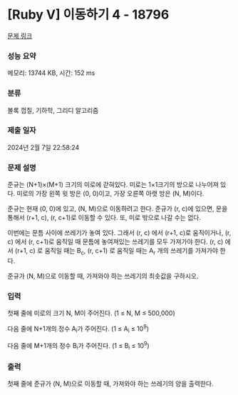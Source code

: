 # [Ruby V] 이동하기 4 - 18796 

[문제 링크](https://www.acmicpc.net/problem/18796) 

### 성능 요약

메모리: 13744 KB, 시간: 152 ms

### 분류

볼록 껍질, 기하학, 그리디 알고리즘

### 제출 일자

2024년 2월 7일 22:58:24

### 문제 설명

<section id="description">
<section id="description">
<p>준규는 (N+1)×(M+1) 크기의 미로에 갇혀있다. 미로는 1×1크기의 방으로 나누어져 있다. 미로의 가장 왼쪽 윗 방은 (0, 0)이고, 가장 오른쪽 아랫 방은 (N, M)이다.</p>

<p>준규는 현재 (0, 0)에 있고, (N, M)으로 이동하려고 한다. 준규가 (r, c)에 있으면, 문을 통해서 (r+1, c), (r, c+1)로 이동할 수 있다. 또, 미로 밖으로 나갈 수는 없다.</p>

<p>이번에는 문틈 사이에 쓰레기가 놓여 있다. 그래서 (r, c) 에서 (r+1, c)로 움직이거나, (r, c) 에서 (r, c+1)로 움직일 때 문틈에 놓여져있는 쓰레기를 모두 가져가야 한다. (r, c) 에서 (r+1, c) 로 움직일 때는 B<sub>c</sub>, (r, c+1) 로 움직일 때는 A<sub>r</sub> 개의 쓰레기를 가져가야 한다.</p>

<p>준규가 (N, M)으로 이동할 때, 가져와야 하는 쓰레기의 최솟값을 구하시오.</p>
</section>
</section>

### 입력 

 <p>첫째 줄에 미로의 크기 N, M이 주어진다. (1 ≤ N, M ≤ 500,000)</p>

<p>다음 줄에 N+1개의 정수 A<sub>i</sub>가 주어진다. (1 ≤ A<sub>i</sub> ≤ 10<sup>9</sup>)</p>

<p>다음 줄에 M+1개의 정수 B<sub>i</sub>가 주어진다. (1 ≤ B<sub>i</sub> ≤ 10<sup>9</sup>)</p>

### 출력 

 <section id="output">
<section id="output">
<p>첫째 줄에 준규가 (N, M)으로 이동할 때, 가져와야 하는 쓰레기의 양을 출력한다.</p>
</section>
</section>


